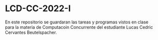 # LCD-CC-2022-I

En este repositorio se guardaran las tareas y programas vistos en clase para la materia de Computacoin Concurrente del estudiante Lucas Cedric Cervantes Beutelspacher.
